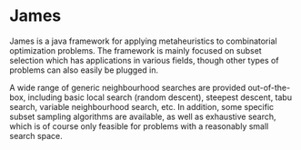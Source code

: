# James

James is a java framework for applying metaheuristics to combinatorial optimization problems. The framework is mainly focused on subset selection which has applications in various fields, though other types of problems can also easily be plugged in.


A wide range of generic neighbourhood searches are provided out-of-the-box, including basic local search (random descent), steepest descent, tabu search, variable neighbourhood search, etc. In addition, some specific subset sampling algorithms are available, as well as exhaustive search, which is of course only feasible for problems with a reasonably small search space.